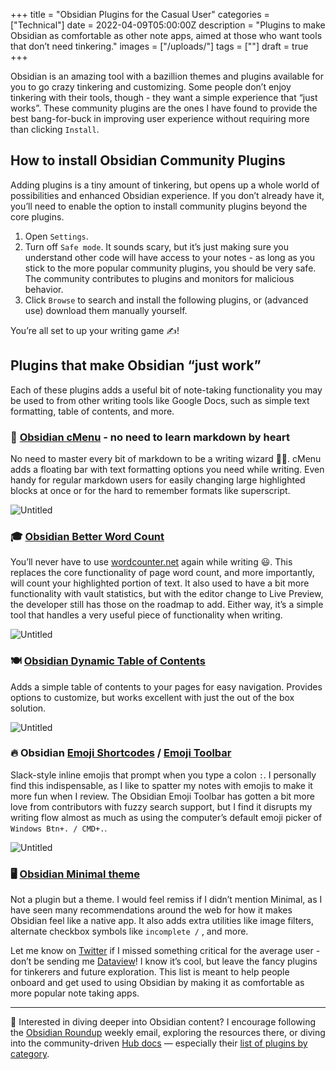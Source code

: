 
+++
title = "Obsidian Plugins for the Casual User"
categories = ["Technical"]
date = 2022-04-09T05:00:00Z
description = "Plugins to make Obsidian as comfortable as other note apps, aimed at those who want tools that don’t need tinkering."
images = ["/uploads/"]
tags = [""]
draft = true
+++

Obsidian is an amazing tool with a bazillion themes and plugins available for you to go crazy tinkering and customizing. Some people don’t enjoy tinkering with their tools, though - they want a simple experience that “just works”. These community plugins are the ones I have found to provide the best bang-for-buck in improving user experience without requiring more than clicking `Install`. 

## How to install Obsidian Community Plugins

Adding plugins is a tiny amount of tinkering, but opens up a whole world of possibilities and enhanced Obsidian experience. If you don’t already have it, you’ll need to enable the option to install community plugins beyond the core plugins.

1. Open `Settings`.
2. Turn off `Safe mode`. It sounds scary, but it’s just making sure you understand other code will have access to your notes - as long as you stick to the more popular community plugins, you should be very safe. The community contributes to plugins and monitors for malicious behavior.
3. Click `Browse` to search and install the following plugins, or (advanced use) download them manually yourself.

You’re all set to up your writing game ✍️!

## Plugins that make Obsidian “just work”

Each of these plugins adds a useful bit of note-taking functionality you may be used to from other writing tools like Google Docs, such as simple text formatting, table of contents, and more.

### 📜 [Obsidian cMenu](https://github.com/chetachiezikeuzor/cMenu-Plugin) - no need to learn markdown by heart

No need to master every bit of markdown to be a  writing wizard 🧙‍♂️. cMenu adds a floating bar with text formatting options you need while writing. Even handy for regular markdown users for easily changing large highlighted blocks at once or for the hard to remember formats like superscript. 

![Untitled](https://s3-us-west-2.amazonaws.com/secure.notion-static.com/05fa1f3a-941f-489f-834f-5bc19d7c3d3a/Untitled.png)

### 🎓 [Obsidian Better Word Count](https://github.com/lukeleppan/better-word-count)

You’ll never have to use [wordcounter.net](http://wordcounter.net) again while writing 😃. This replaces the core functionality of page word count, and more importantly, will count your highlighted portion of text. It also used to have a bit more functionality with vault statistics, but with the editor change to Live Preview, the developer still has those on the roadmap to add. Either way, it’s a simple tool that handles a very useful piece of functionality when writing.

![Untitled](https://s3-us-west-2.amazonaws.com/secure.notion-static.com/a470cd71-e16f-4c71-9087-f63c4ceeeaca/Untitled.png)

### 🍽️ [Obsidian Dynamic Table of Contents](https://github.com/aidurber/obsidian-plugin-dynamic-toc)

Adds a simple table of contents to your pages for easy navigation. Provides options to customize, but works excellent with just the out of the box solution.

![Untitled](https://s3-us-west-2.amazonaws.com/secure.notion-static.com/20f8c76f-29fb-4301-9e6b-73f88e83aa4f/Untitled.png)

### 🔥 Obsidian [Emoji Shortcodes](https://github.com/phibr0/obsidian-emoji-shortcodes) / [Emoji Toolbar](https://github.com/oliveryh/obsidian-emoji-toolbar)

Slack-style inline emojis that prompt when you type a colon `:`. I personally find this indispensable, as I like to spatter my notes with emojis to make it more fun when I review. The Obsidian Emoji Toolbar has gotten a bit more love from contributors with fuzzy search support, but I find it disrupts my writing flow almost as much as using the computer’s default emoji picker of `Windows Btn+. / CMD+.`.

![Untitled](https://s3-us-west-2.amazonaws.com/secure.notion-static.com/2fa981cd-27d0-4a5d-8713-bff33302245a/Untitled.png)

### 🖥️ [Obsidian Minimal theme](https://github.com/kepano/obsidian-minimal)

Not a plugin but a theme. I would feel remiss if I didn’t mention Minimal, as I have seen many recommendations around the web for how it makes Obsidian feel like a native app. It also adds extra utilities like image filters, alternate checkbox symbols like `incomplete /` , and more.

Let me know on [Twitter](https://twitter.com/maybekq) if I missed something critical for the average user - don’t be sending me [Dataview](https://github.com/blacksmithgu/obsidian-dataview)! I know it’s cool, but leave the fancy plugins for tinkerers and future exploration. This list is meant to help people onboard and get used to using Obsidian by making it as comfortable as more popular note taking apps.

---

📖 Interested in diving deeper into Obsidian content? I encourage following the [Obsidian Roundup](https://www.obsidianroundup.org) weekly email, exploring the resources there, or diving into the community-driven [Hub docs](https://publish.obsidian.md/hub/) — especially their [list of plugins by category](https://publish.obsidian.md/hub/02+-+Community+Expansions/02.01+Plugins+by+Category/%F0%9F%97%82%EF%B8%8F+02.01+Plugins+by+Category).